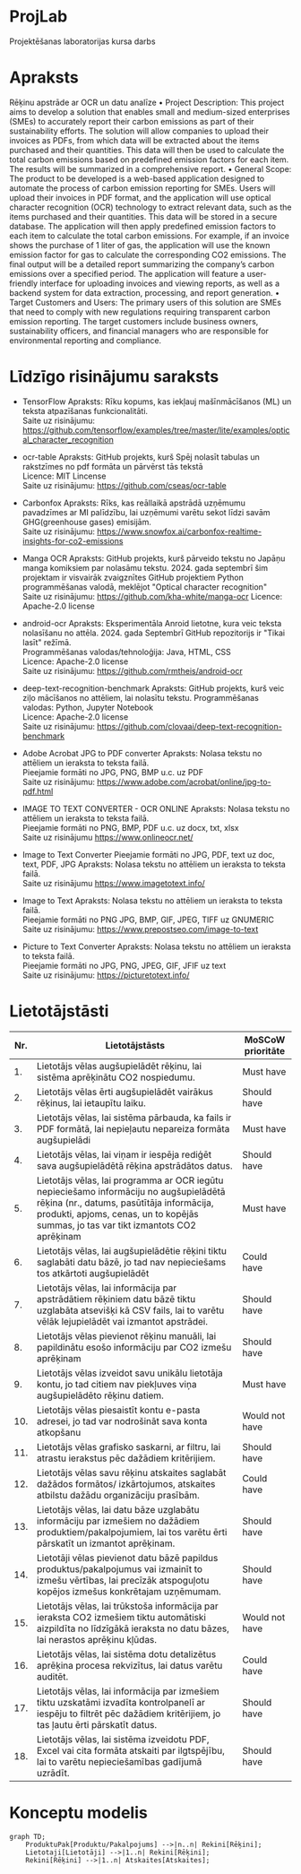 # ProjLab
Projektēšanas laboratorijas kursa darbs

# Apraksts
Rēķinu apstrāde ar OCR un datu analīze
• Project Description: This project aims to develop a solution that enables small and
medium-sized enterprises (SMEs) to accurately report their carbon emissions as part of
their sustainability efforts. The solution will allow companies to upload their invoices as
PDFs, from which data will be extracted about the items purchased and their quantities.
This data will then be used to calculate the total carbon emissions based on predefined
emission factors for each item. The results will be summarized in a comprehensive
report.
• General Scope: The product to be developed is a web-based application designed to
automate the process of carbon emission reporting for SMEs. Users will upload their
invoices in PDF format, and the application will use optical character recognition (OCR)
technology to extract relevant data, such as the items purchased and their quantities.
This data will be stored in a secure database. The application will then apply predefined
emission factors to each item to calculate the total carbon emissions. For example, if an
invoice shows the purchase of 1 liter of gas, the application will use the known emission
factor for gas to calculate the corresponding CO2 emissions. The final output will be a
detailed report summarizing the company’s carbon emissions over a specified period.
The application will feature a user-friendly interface for uploading invoices and viewing
reports, as well as a backend system for data extraction, processing, and report
generation.
• Target Customers and Users: The primary users of this solution are SMEs that need to
comply with new regulations requiring transparent carbon emission reporting. The
target customers include business owners, sustainability officers, and financial
managers who are responsible for environmental reporting and compliance.

# Līdzīgo risinājumu saraksts

* TensorFlow
Apraksts: Rīku kopums, kas iekļauj mašīnmācīšanos (ML) un teksta atpazīšanas funkcionalitāti.</br>
Saite uz risinājumu: https://github.com/tensorflow/examples/tree/master/lite/examples/optical_character_recognition

* ocr-table
Apraksts: GitHub projekts, kurš Spēj nolasīt tabulas un rakstzīmes no pdf formāta un pārvērst tās tekstā</br>
Licence: MIT Lincense</br>
Saite uz risinājumu: https://github.com/cseas/ocr-table

* Carbonfox
Apraksts: Rīks, kas reāllaikā apstrādā uzņēmumu pavadzīmes ar MI palīdzību, lai uzņēmumi varētu sekot līdzi savām GHG(greenhouse gases) emisijām.</br>
Saite uz risinājumu: https://www.snowfox.ai/carbonfox-realtime-insights-for-co2-emissions

* Manga OCR
Apraksts: GitHub projekts, kurš pārveido tekstu no Japāņu manga komiksiem par nolasāmu tekstu.
2024\. gada septembrī šim projektam ir visvairāk zvaigznītes GitHub projektiem Python programmēšanas valodā,
meklējot "Optical character recognition" </br>
Saite uz risinājumu: https://github.com/kha-white/manga-ocr
Licence: Apache-2.0 license</br>

* android-ocr
Apraksts: Eksperimentāla Anroid lietotne, kura veic teksta nolasīšanu no attēla. 2024\. gada Septembrī GitHub repozitorijs ir "Tikai lasīt" režīmā.</br>
Programmēšanas valodas/tehnoloģija: Java, HTML, CSS </br>
Licence: Apache-2.0 license</br>
Saite uz risinājumu: https://github.com/rmtheis/android-ocr

* deep-text-recognition-benchmark
Apraksts: GitHub projekts, kurš veic ziļo mācīšanos no attēliem, lai nolasītu tekstu.
Programmēšanas valodas: Python, Jupyter Notebook</br>
Licence: Apache-2.0 license</br>
Saite uz risinājumu: https://github.com/clovaai/deep-text-recognition-benchmark

* Adobe Acrobat JPG to PDF converter
Apraksts: Nolasa tekstu no attēliem un ieraksta to teksta failā.</br>
Pieejamie formāti no JPG, PNG, BMP u.c. uz PDF</br>
Saite uz risinājumu: https://www.adobe.com/acrobat/online/jpg-to-pdf.html

* IMAGE TO TEXT CONVERTER - OCR ONLINE
Apraksts: Nolasa tekstu no attēliem un ieraksta to teksta failā.</br>
Pieejamie formāti no PNG, BMP, PDF u.c. uz docx, txt, xlsx</br>
Saite uz risinājumu https://www.onlineocr.net/

* Image to Text Converter
Pieejamie formāti no JPG, PDF, text uz doc, text, PDF, JPG 
Apraksts: Nolasa tekstu no attēliem un ieraksta to teksta failā.</br>
Saite uz risinājumu https://www.imagetotext.info/</br>

* Image to Text
Apraksts: Nolasa tekstu no attēliem un ieraksta to teksta failā.</br>
Pieejamie formāti no PNG JPG, BMP, GIF, JPEG, TIFF uz GNUMERIC</br>
Saite uz risinājumu: https://www.prepostseo.com/image-to-text

* Picture to Text Converter
Apraksts: Nolasa tekstu no attēliem un ieraksta to teksta failā.</br>
Pieejamie formāti no JPG, PNG, JPEG, GIF, JFIF uz text </br>
Saite uz risinājumu: https://picturetotext.info/

# Lietotājstāsti

| Nr. | Lietotājstāsts | MoSCoW prioritāte |
|-----|----------------|-------------------|
| 1. | Lietotājs vēlas augšupielādēt rēķinu, lai sistēma aprēķinātu CO2 nospiedumu. | Must have |
| 2. | Lietotājs vēlas ērti augšupielādēt vairākus rēķinus, lai ietaupītu laiku. | Should have |
| 3. | Lietotājs vēlas, lai sistēma pārbauda, ka fails ir PDF formātā, lai nepieļautu nepareiza formāta augšupielādi | Must have |
| 4. | Lietotājs vēlas, lai viņam ir iespēja rediģēt sava augšupielādētā rēķina apstrādātos datus. | Should have |
| 5. | Lietotājs vēlas, lai programma ar OCR iegūtu nepieciešamo informāciju no augšupielādētā rēķina (nr., datums, pasūtītāja informācija, produkti, apjoms, cenas, un to kopējās summas, jo tas var tikt izmantots CO2 aprēķinam | Must have |
| 6. | Lietotājs vēlas, lai augšupielādētie rēķini tiktu saglabāti datu bāzē, jo tad nav nepieciešams tos atkārtoti augšupielādēt | Could have |
| 7. | Lietotājs vēlas, lai informācija par apstrādātiem rēķiniem datu bāzē tiktu uzglabāta atsevišķi kā CSV fails, lai to varētu vēlāk lejupielādēt vai izmantot apstrādei. | Should have |
| 8. | Lietotājs vēlas pievienot rēķinu manuāli, lai papildinātu esošo informāciju par CO2 izmešu aprēķinam | Should have |
| 9. | Lietotājs vēlas izveidot savu unikālu lietotāja kontu, jo tad citiem nav piekļuves viņa augšupielādēto rēķinu datiem. | Must have |
| 10. | Lietotājs vēlas  piesaistīt kontu  e-pasta adresei, jo tad var nodrošināt sava konta atkopšanu | Would not have |
| 11. | Lietotājs vēlas grafisko saskarni, ar filtru, lai atrastu ierakstus pēc dažādiem kritērijiem. | Should have |
| 12. | Lietotājs vēlas savu rēķinu atskaites saglabāt dažādos formātos/ izkārtojumos, atskaites atbilstu dažādu organizāciju prasībām. | Could have |
| 13. | Lietotājs vēlas, lai datu bāze uzglabātu informāciju par izmešiem no dažādiem produktiem/pakalpojumiem, lai tos varētu ērti pārskatīt un izmantot aprēķinam. | Should have |
| 14. | Lietotāji vēlas pievienot datu bāzē papildus produktus/pakalpojumus vai izmainīt to izmešu vērtības, lai precīzāk atspoguļotu kopējos izmešus konkrētajam uzņēmumam. | Should have |
| 15. | Lietotājs vēlas, lai trūkstoša informācija par ieraksta CO2 izmešiem tiktu automātiski aizpildīta no līdzīgākā ieraksta no datu bāzes, lai nerastos aprēķinu kļūdas. | Would not have |
| 16. | Lietotājs vēlas, lai sistēma dotu detalizētus aprēķina procesa rekvizītus, lai datus varētu auditēt. | Could have |
| 17. | Lietotājs vēlas, lai informācija par izmešiem tiktu uzskatāmi izvadīta kontrolpanelī ar iespēju to filtrēt pēc dažādiem kritērijiem, jo tas ļautu ērti pārskatīt datus. | Should have |
| 18. | Lietotājs vēlas, lai sistēma izveidotu PDF, Excel vai cita formāta atskaiti par ilgtspējību, lai to varētu nepieciešamības gadījumā uzrādīt. | Should have |

# Konceptu modelis

```mermaid
graph TD;
    ProduktuPak[Produktu/Pakalpojums] -->|n..n| Rekini[Rēķini];
    Lietotaji[Lietotāji] -->|1..n| Rekini[Rēķini];
    Rekini[Rēķini] -->|1..n| Atskaites[Atskaites];
